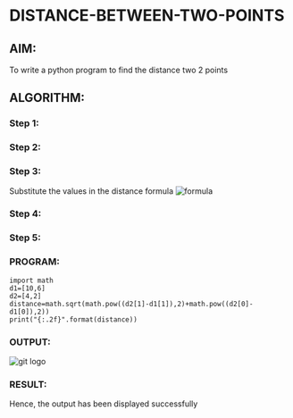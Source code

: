 # DISTANCE-BETWEEN-TWO-POINTS

## AIM:
To write a python program to find the distance two 2 points
## ALGORITHM:
### Step 1: 
### Step 2: 
### Step 3: 
Substitute the values in the distance formula  ![formula](/formula.jpg)
### Step 4: 
### Step 5: 
### PROGRAM:
~~~
import math 
d1=[10,6]
d2=[4,2]
distance=math.sqrt(math.pow((d2[1]-d1[1]),2)+math.pow((d2[0]-d1[0]),2))
print("{:.2f}".format(distance))
~~~
  


### OUTPUT:
![git logo](ss.png)


### RESULT:
Hence, the output has been displayed successfully 
